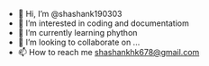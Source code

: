 - 👋 Hi, I’m @shashank190303
- 👀 I’m interested in coding and documentatiom
- 🌱 I’m currently learning phython
- 💞️ I’m looking to collaborate on ...
- 📫 How to reach me shashankhk678@gmail.com

<!---
shashank190303/shashank190303 is a ✨ special ✨ repository because its `README.md` (this file) appears on your GitHub profile.
You can click the Preview link to take a look at your changes.
--->
